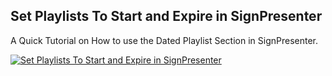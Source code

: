 ## Set Playlists To Start and Expire in SignPresenter

A Quick Tutorial on How to use the Dated Playlist Section in SignPresenter.

[![Set Playlists To Start and Expire in SignPresenter](https://img.youtube.com/vi/_CtsNpef5JCs/0.jpg)](https://www.youtube.com/watch?v=_CtsNpef5JCs)

